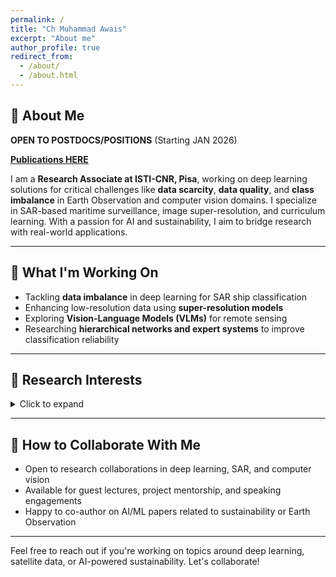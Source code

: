 ```yaml
---
permalink: /
title: "Ch Muhammad Awais"
excerpt: "About me"
author_profile: true
redirect_from: 
  - /about/
  - /about.html
---
```

## 👋 About Me

**OPEN TO POSTDOCS/POSITIONS** (Starting JAN 2026)

**[Publications HERE](https://cm-awais.github.io/publications/)**

I am a **Research Associate at ISTI-CNR, Pisa**, working on deep learning solutions for critical challenges like **data scarcity**, **data quality**, and **class imbalance** in Earth Observation and computer vision domains. I specialize in SAR-based maritime surveillance, image super-resolution, and curriculum learning. With a passion for AI and sustainability, I aim to bridge research with real-world applications.

---

## 🔬 What I'm Working On

- Tackling **data imbalance** in deep learning for SAR ship classification
- Enhancing low-resolution data using **super-resolution models**
- Exploring **Vision-Language Models (VLMs)** for remote sensing
- Researching **hierarchical networks and expert systems** to improve classification reliability

---

## 🧠 Research Interests
<details>
<summary>Click to expand</summary>

- Computer Vision
- Machine Learning & Deep Learning
- Image Augmentation & Super-Resolution
- Vision-Language Models
- Environment & Sustainability
- Natural Language Processing
- AI for Remote Sensing & EO
- Data Analysis & Visualization

</details>

---

## 🤝 How to Collaborate With Me
- Open to research collaborations in deep learning, SAR, and computer vision
- Available for guest lectures, project mentorship, and speaking engagements
- Happy to co-author on AI/ML papers related to sustainability or Earth Observation

---

Feel free to reach out if you're working on topics around deep learning, satellite data, or AI-powered sustainability. Let's collaborate!


